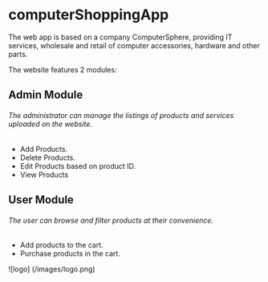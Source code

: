 # computerShoppingApp 
The web app is based on a company ComputerSphere, providing IT services, wholesale and retail of computer accessories, hardware and other parts. 

The website features 2 modules: 

## Admin Module

###### The administrator can manage the listings of products and services uploaded on the website. 

- Add Products.
- Delete Products.
- Edit Products based on product ID.
- View Products

## User Module

###### The user can browse and filter products at their convenience. 
- Add products to the cart.
- Purchase products in the cart.
		
![logo] (/images/logo.png)
